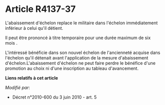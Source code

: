# Article R4137-37

L'abaissement d'échelon replace le militaire dans l'échelon immédiatement inférieur à celui qu'il détient. 

Il peut être prononcé à titre temporaire pour une durée maximum de six mois    .

L'intéressé bénéficie dans son nouvel échelon de l'ancienneté acquise dans l'échelon qu'il détenait avant l'application de la
mesure d'abaissement d'échelon.L'abaissement d'échelon ne peut faire perdre le bénéfice d'une promotion au choix ni d'une
inscription au tableau d'avancement.

**Liens relatifs à cet article**

_Modifié par_:

  - Décret n°2010-600 du 3 juin 2010 - art. 5
